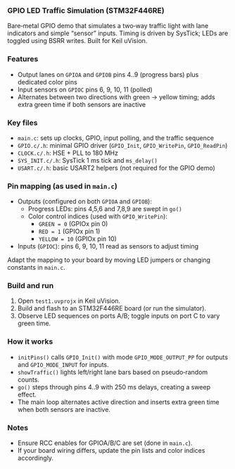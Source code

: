 ### GPIO LED Traffic Simulation (STM32F446RE)

Bare‑metal GPIO demo that simulates a two‑way traffic light with lane indicators and simple “sensor” inputs. Timing is driven by SysTick; LEDs are toggled using BSRR writes. Built for Keil uVision.

### Features
- Output lanes on `GPIOA` and `GPIOB` pins 4..9 (progress bars) plus dedicated color pins
- Input sensors on `GPIOC` pins 6, 9, 10, 11 (polled)
- Alternates between two directions with green → yellow timing; adds extra green time if both sensors are inactive

### Key files
- `main.c`: sets up clocks, GPIO, input polling, and the traffic sequence
- `GPIO.c/.h`: minimal GPIO driver (`GPIO_Init`, `GPIO_WritePin`, `GPIO_ReadPin`)
- `CLOCK.c/.h`: HSE + PLL to 180 MHz
- `SYS_INIT.c/.h`: SysTick 1 ms tick and `ms_delay()`
- `USART.c/.h`: basic USART2 helpers (not required for the GPIO demo)

### Pin mapping (as used in `main.c`)
- Outputs (configured on both `GPIOA` and `GPIOB`):
  - Progress LEDs: pins 4,5,6 and 7,8,9 are swept in `go()`
  - Color control indices (used with `GPIO_WritePin`):
    - `GREEN = 0` (GPIOx pin 0)
    - `RED = 1` (GPIOx pin 1)
    - `YELLOW = 10` (GPIOx pin 10)
- Inputs (`GPIOC`): pins 6, 9, 10, 11 read as sensors to adjust timing

Adapt the mapping to your board by moving LED jumpers or changing constants in `main.c`.

### Build and run
1. Open `test1.uvprojx` in Keil uVision.
2. Build and flash to an STM32F446RE board (or run the simulator).
3. Observe LED sequences on ports A/B; toggle inputs on port C to vary green time.

### How it works
- `initPins()` calls `GPIO_Init()` with mode `GPIO_MODE_OUTPUT_PP` for outputs and `GPIO_MODE_INPUT` for inputs.
- `showTraffic()` lights left/right lane bars based on pseudo‑random counts.
- `go()` steps through pins 4..9 with 250 ms delays, creating a sweep effect.
- The main loop alternates active direction and inserts extra green time when both sensors are inactive.

### Notes
- Ensure RCC enables for GPIOA/B/C are set (done in `main.c`).
- If your board wiring differs, update the pin lists and color indices accordingly.